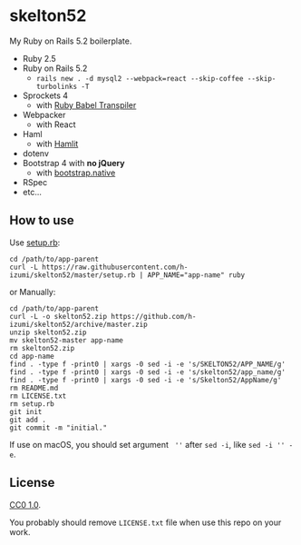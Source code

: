 # skelton52

My Ruby on Rails 5.2 boilerplate.

* Ruby 2.5
* Ruby on Rails 5.2
  * `rails new . -d mysql2 --webpack=react --skip-coffee --skip-turbolinks -T`
* Sprockets 4
  * with [Ruby Babel Transpiler](https://github.com/babel/ruby-babel-transpiler)
* Webpacker
  * with React
* Haml
  * with [Hamlit](https://github.com/k0kubun/hamlit)
* dotenv
* Bootstrap 4 with **no jQuery**
  * with [bootstrap.native](https://thednp.github.io/bootstrap.native/)
* RSpec
* etc...

## How to use

Use [setup.rb](https://raw.githubusercontent.com/h-izumi/skelton52/master/setup.rb):

```shell
cd /path/to/app-parent
curl -L https://raw.githubusercontent.com/h-izumi/skelton52/master/setup.rb | APP_NAME="app-name" ruby
```

or Manually:

```shell
cd /path/to/app-parent
curl -L -o skelton52.zip https://github.com/h-izumi/skelton52/archive/master.zip
unzip skelton52.zip
mv skelton52-master app-name
rm skelton52.zip
cd app-name
find . -type f -print0 | xargs -0 sed -i -e 's/SKELTON52/APP_NAME/g'
find . -type f -print0 | xargs -0 sed -i -e 's/skelton52/app_name/g'
find . -type f -print0 | xargs -0 sed -i -e 's/Skelton52/AppName/g'
rm README.md
rm LICENSE.txt
rm setup.rb
git init
git add .
git commit -m "initial."
```

If use on macOS, you should set argument ` ''` after `sed -i`, like `sed -i '' -e`.

## License

[CC0 1.0](https://creativecommons.org/publicdomain/zero/1.0/deed).

You probably should remove `LICENSE.txt` file when use this repo on your work.
